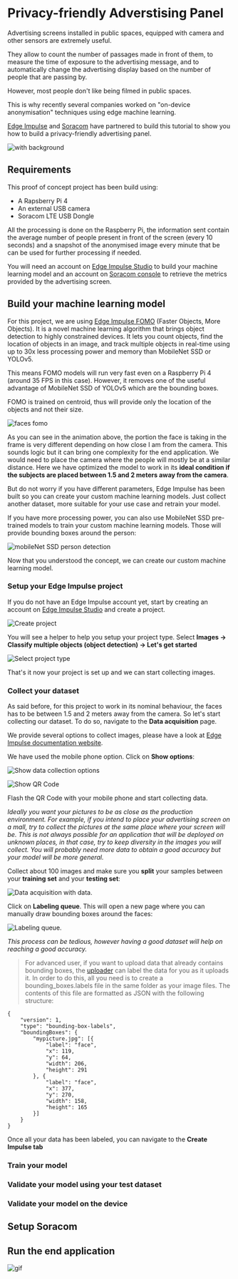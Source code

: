 # Privacy-friendly Adverstising Panel

Advertising screens installed in public spaces, equipped with camera and other sensors are extremely useful.

They allow to count the number of passages made in front of them, to measure the time of exposure to the advertising message, and to automatically change the advertising display based on the number of people that are passing by.

However, most people don't like being filmed in public spaces. 

This is why recently several companies worked on "on-device anonymisation" techniques using edge machine learning.

[Edge Impulse](https://edgeimpulse.com) and [Soracom](https://www.soracom.io/) have partnered to build this tutorial to show you how to build a privacy-friendly advertising panel.

![with background](docs/render-with-background.gif)

## Requirements

This proof of concept project has been build using:

- A Rapsberry Pi 4
- An external USB camera
- Soracom LTE USB Dongle

All the processing is done on the Raspberry Pi, the information sent contain the average number of people present in front of the screen (every 10 seconds) and a snapshot of the anonymised image every minute that be can be used for further processing if needed.

You will need an account on [Edge Impulse Studio](https://studio.edgeimpulse.com/) to build your machine learning model and an account on [Soracom console](https://console.soracom.io/) to retrieve the metrics provided by the advertising screen.

## Build your machine learning model

For this project, we are using [Edge Impulse FOMO](https://docs.edgeimpulse.com/docs/edge-impulse-studio/learning-blocks/object-detection/fomo-object-detection-for-constrained-devices) (Faster Objects, More Objects). It is a novel machine learning algorithm that brings object detection to highly constrained devices. It lets you count objects, find the location of objects in an image, and track multiple objects in real-time using up to 30x less processing power and memory than MobileNet SSD or YOLOv5.

This means FOMO models will run very fast even on a Raspberry Pi 4 (around 35 FPS in this case). However, it removes one of the useful advantage of MobileNet SSD of YOLOv5 which are the bounding boxes.

FOMO is trained on centroid, thus will provide only the location of the objects and not their size.

![faces fomo](docs/faces-fomo.gif)

As you can see in the animation above, the portion the face is taking in the frame is very different depending on how close I am from the camera. This sounds logic but it can bring one complexity for the end application. We would need to place the camera where the people will mostly be at a similar distance. Here we have optimized the model to work in its **ideal condition if the subjects are placed between 1.5 and 2 meters away from the camera**.

But do not worry if you have different parameters, Edge Impulse has been built so you can create your custom machine learning models. Just collect another dataset, more suitable for your use case and retrain your model.

If you have more processing power, you can also use MobileNet SSD pre-trained models to train your custom machine learning models. Those will provide bounding boxes around the person:

![mobileNet SSD person detection](docs/mobilenet-person-detection.gif)

Now that you understood the concept, we can create our custom machine learning model.

### Setup your Edge Impulse project

If you do not have an Edge Impulse account yet, start by creating an account on [Edge Impulse Studio]((https://studio.edgeimpulse.com/)) and create a project.

![Create project](docs/studio-create-project.png)

You will see a helper to help you setup your project type.
Select **Images -> Classify multiple objects (object detection) -> Let's get started**

![Select project type](docs/studio-select-project-type.png)

That's it now your project is set up and we can start collecting images.

### Collect your dataset

As said before, for this project to work in its nominal behaviour, the faces has to be between 1.5 and 2 meters away from the camera. So let's start collecting our dataset. To do so, navigate to the **Data acquisition** page.

We provide several options to collect images, please have a look at [Edge Impulse documentation website](https://docs.edgeimpulse.com/docs/edge-impulse-studio/data-acquisition).

We have used the mobile phone option. Click on **Show options**:

![Show data collection options](docs/studio-show-options.png)

![Show QR Code](docs/studio-show-qr-code.png)

Flash the QR Code with your mobile phone and start collecting data.

*Ideally you want your pictures to be as close as the production environment. For example, if you intend to place your advertising screen on a mall, try to collect the pictures at the same place where your screen will be. This is not always possible for an application that will be deployed on unknown places, in that case, try to keep diversity in the images you will collect. You will probably need more data to obtain a good accuracy but your model will be more general.*

Collect about 100 images and make sure you **split** your samples between your **training set** and your **testing set**:

![Data acquisition with data](docs/studio-data-acquisition.png).

Click on **Labeling queue**. This will open a new page where you can manually draw bounding boxes around the faces:

![Labeling queue](docs/studio-labeling-queue.png).

*This process can be tedious, however having a good dataset will help on reaching a good accuracy.*

>For advanced user, if you want to upload data that already contains bounding boxes, the [uploader](https://docs.edgeimpulse.com/docs/edge-impulse-studio/data-acquisition/uploader) can label the data for you as it uploads it. In order to do this, all you need is to create a bounding_boxes.labels file in the same folder as your image files. The contents of this file are formatted as JSON with the following structure:

```
{
    "version": 1,
    "type": "bounding-box-labels",
    "boundingBoxes": {
        "mypicture.jpg": [{
            "label": "face",
            "x": 119,
            "y": 64,
            "width": 206,
            "height": 291
        }, {
            "label": "face",
            "x": 377,
            "y": 270,
            "width": 158,
            "height": 165
        }]
    }
}
```

Once all your data has been labeled, you can navigate to the **Create Impulse tab**

### Train your model

### Validate your model using your test dataset

### Validate your model on the device


## Setup Soracom


## Run the end application

![gif](templates/assets/render.gif)
